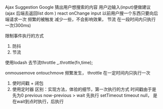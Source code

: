 Ajax Suggestion   Google 
猜出用户想搜索的内容
用户边输入(input)便做建议
(ajax 后端去返回list dom )
react onChange input
以前用户搜一个东西只要向后端请求一次
频繁的被触发 减少一些，不会影响效果，
节流 在一段时间内只执行一次(300ms)

限制事件执行的方式 
1. 防抖
2. 节流

使用lodash 去节流throttle
_.throttle(fn,time);

onmousemove ontouchmove 频繁发生，
throttle 在一定时间内只执行一次


1. 使时间戳 + 闭包
2. 使用定时器
区别：实现方法，体验的细节，第一次执行的方式
时间戳由于是先为0
previous now-previous > wait 先执行
setTimeout timeout null，
是在wait到点时执行，后执行